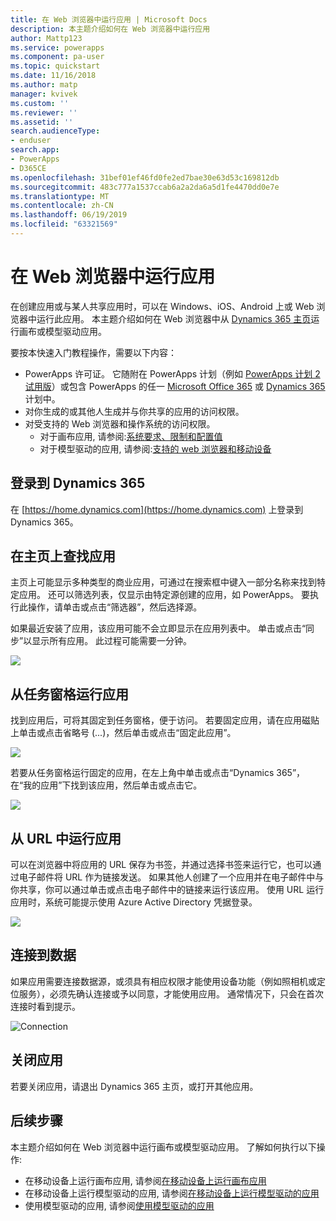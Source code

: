 ```yaml
---
title: 在 Web 浏览器中运行应用 | Microsoft Docs
description: 本主题介绍如何在 Web 浏览器中运行应用
author: Mattp123
ms.service: powerapps
ms.component: pa-user
ms.topic: quickstart
ms.date: 11/16/2018
ms.author: matp
manager: kvivek
ms.custom: ''
ms.reviewer: ''
ms.assetid: ''
search.audienceType:
- enduser
search.app:
- PowerApps
- D365CE
ms.openlocfilehash: 31bef01ef46fd0fe2ed7bae30e63d53c169812db
ms.sourcegitcommit: 483c777a1537ccab6a2a2da6a5d1fe4470dd0e7e
ms.translationtype: MT
ms.contentlocale: zh-CN
ms.lasthandoff: 06/19/2019
ms.locfileid: "63321569"
---
```

# <a name="run-an-app-in-a-web-browser"></a>在 Web 浏览器中运行应用
在创建应用或与某人共享应用时，可以在 Windows、iOS、Android 上或 Web 浏览器中运行此应用。 本主题介绍如何在 Web 浏览器中从 [Dynamics 365 主页](https://home.dynamics.com)运行画布或模型驱动应用。

要按本快速入门教程操作，需要以下内容：
- PowerApps 许可证。 它随附在 PowerApps 计划（例如 [PowerApps 计划 2 试用版](https://docs.microsoft.com/powerapps/maker/signup-for-powerapps)）或包含 PowerApps 的任一 [Microsoft Office 365](https://signup.microsoft.com/Signup?OfferId=467eab54-127b-42d3-b046-3844b860bebf&dl=O365_BUSINESS_PREMIUM&ali=1) 或 [Dynamics 365](https://dynamics.microsoft.com/pricing/) 计划中。 
- 对你生成的或其他人生成并与你共享的应用的访问权限。
- 对受支持的 Web 浏览器和操作系统的访问权限。
   - 对于画布应用, 请参阅:[系统要求、限制和配置值](../maker/canvas-apps/limits-and-config.md)
   - 对于模型驱动的应用, 请参阅:[支持的 web 浏览器和移动设备](https://docs.microsoft.com/dynamics365/customer-engagement/admin/supported-web-browsers-and-mobile-devices)


## <a name="sign-in-to-dynamics-365"></a>登录到 Dynamics 365
在 [https://home.dynamics.com](https://home.dynamics.com) 上登录到 Dynamics 365。

## <a name="find-an-app-on-the-home-page"></a>在主页上查找应用
主页上可能显示多种类型的商业应用，可通过在搜索框中键入一部分名称来找到特定应用。 还可以筛选列表，仅显示由特定源创建的应用，如 PowerApps。 要执行此操作，请单击或点击“筛选器”，然后选择源。

如果最近安装了应用，该应用可能不会立即显示在应用列表中。 单击或点击“同步”以显示所有应用。 此过程可能需要一分钟。

![](./media/run-app-browser/dynamics-365-home.png)

## <a name="run-an-app-from-the-task-pane"></a>从任务窗格运行应用
找到应用后，可将其固定到任务窗格，便于访问。 若要固定应用，请在应用磁贴上单击或点击省略号 (...)，然后单击或点击“固定此应用”。

![](./media/run-app-browser/homepage-pin.png)

若要从任务窗格运行固定的应用，在左上角中单击或点击“Dynamics 365”，在“我的应用”下找到该应用，然后单击或点击它。

![](./media/run-app-browser/taskpane.png)

## <a name="run-an-app-from-a-url"></a>从 URL 中运行应用
可以在浏览器中将应用的 URL 保存为书签，并通过选择书签来运行它，也可以通过电子邮件将 URL 作为链接发送。 如果其他人创建了一个应用并在电子邮件中与你共享，你可以通过单击或点击电子邮件中的链接来运行该应用。 使用 URL 运行应用时，系统可能提示使用 Azure Active Directory 凭据登录。

![](./media/run-app-browser/web-login.png)

## <a name="connect-to-data"></a>连接到数据
如果应用需要连接数据源，或须具有相应权限才能使用设备功能（例如照相机或定位服务），必须先确认连接或予以同意，才能使用应用。 通常情况下，只会在首次连接时看到提示。

![Connection](./media/run-app-browser/app-connection.png)

## <a name="close-an-app"></a>关闭应用
若要关闭应用，请退出 Dynamics 365 主页，或打开其他应用。

## <a name="next-steps"></a>后续步骤
本主题介绍如何在 Web 浏览器中运行画布或模型驱动应用。 了解如何执行以下操作:
- 在移动设备上运行画布应用, 请参阅[在移动设备上运行画布应用](run-app-client.md)
- 在移动设备上运行模型驱动的应用, 请参阅[在移动设备上运行模型驱动的应用](run-app-client-model-driven.md)
- 使用模型驱动的应用, 请参阅[使用模型驱动的应用](use-model-driven-apps.md)

